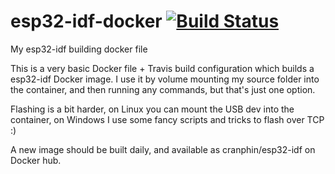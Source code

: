 # esp32-idf-docker [![Build Status](https://travis-ci.com/cranphin/esp32-idf-docker.svg?branch=master)](https://travis-ci.com/cranphin/esp32-idf-docker)
My esp32-idf building docker file

This is a very basic Docker file + Travis build configuration which builds a esp32-idf Docker image.
I use it by volume mounting my source folder into the container, and then running any commands,
but that's just one option.

Flashing is a bit harder, on Linux you can mount the USB dev into the container,
on Windows I use some fancy scripts and tricks to flash over TCP :)

A new image should be built daily, and available as cranphin/esp32-idf on Docker hub.
